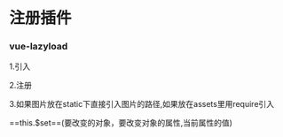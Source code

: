 # 注册插件
### vue-lazyload
1.引入

2.注册

3.如果图片放在static下直接引入图片的路径,如果放在assets里用require引入

==this.$set==(要改变的对象，要改变对象的属性,当前属性的值)

